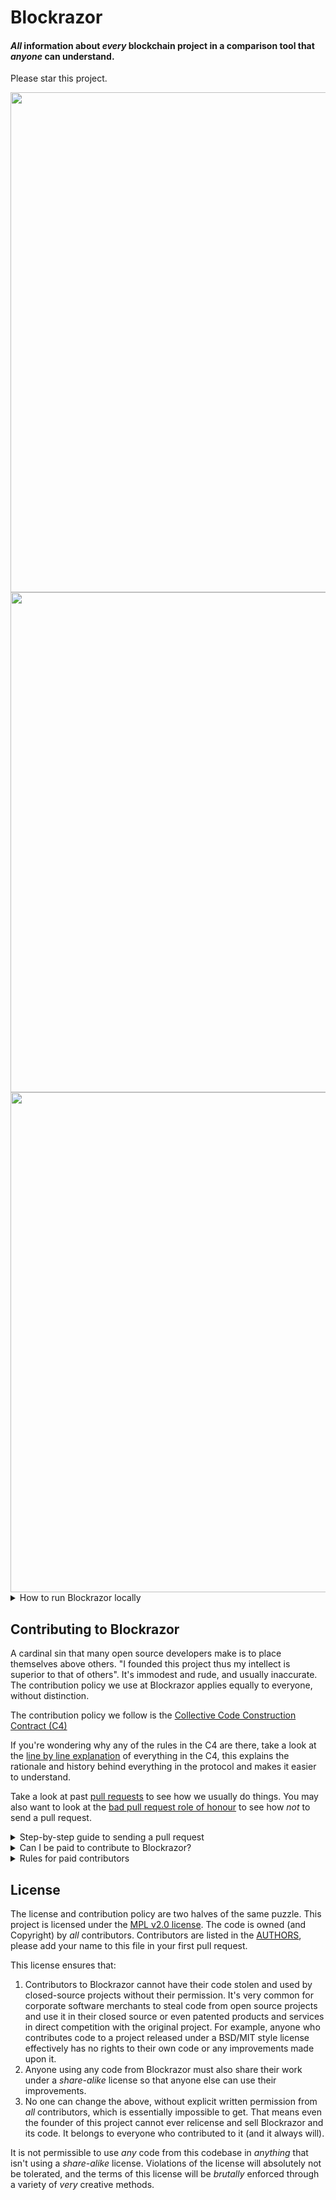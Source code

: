 # Blockrazor
#### _All_ information about _every_ blockchain project in a comparison tool that _anyone_ can understand.

Please star this project.

<img src="https://i.imgur.com/strfbRx.png" width="800px" height="auto">
<img src="https://i.imgur.com/BgiN7VA.png" width="800px" height="auto">       
<img src="https://i.imgur.com/IOSme9w.png" width="800px" height="auto">      

<details>
  <summary>How to run Blockrazor locally</summary>
<p>

#### Install Meteor   
```
curl https://install.meteor.com/ | sh
```

#### Clone repository    
```
git clone https://github.com/Blockrazor/blockrazor.git
```

Note: if you want to edit things and send a pull request you should _fork_ this project on Github first and clone _your_ fork instead of https://github.com/Blockrazor/blockrazor.git.

#### Install Dependencies   
```
meteor npm install
```   

#### Set environment variables for local usage
`export ROOT_URL=http://localhost:3000`    
`export HTTP_FORWARDED_COUNT=0`    

For blockrazor.org production server:   
`export ROOT_URL=https://blockrazor.org`
`export HTTP_FORWARDED_COUNT=1`

#### Run meteor
`meteor`   
(use `meteor --production` to minify everything and simulate production speeds

If Meteor starts but you get a white screen:
```
meteor npm install --save core-js
```

#### Insert the database if running locally (never for production)
While meteor is running, in a new shell from within the Blockrazor directory run:
```
mongorestore -h 127.0.0.1 --port 3001 -d meteor dump/meteor
```   
(You will need [Mongo](https://docs.mongodb.com/manual/installation/) to be installed on your system).

If you already have the database but want to update it to the latest version, do a `meteor reset` before running the above.

#### Mongo errors   
If Mongo exists with status 1:
Quick fix: `export LC_ALL=C`   
Proper fix: something is wrong with your OS locales, good luck.

#### Meteor errors
If you do a `git pull` and Meteor doesn't start, the first thing to do is run `meteor npm install` as there may be package updates.

</p>
</details>    


## Contributing to Blockrazor    
A cardinal sin that many open source developers make is to place themselves above others. "I founded this project thus my intellect is superior to that of others". It's immodest and rude, and usually inaccurate. The contribution policy we use at Blockrazor applies equally to everyone, without distinction.    

The contribution policy we follow is the [Collective Code Construction Contract (C4)](/CONTRIBUTING.MD)    

If you're wondering why any of the rules in the C4 are there, take a look at the [line by line explanation](/DESCRIPTIVE_C4.MD) of everything in the C4, this explains the rationale and history behind everything in the protocol and makes it easier to understand.

Take a look at past [pull requests](https://github.com/Blockrazor/blockrazor/pulls?q=is%3Apr+is%3Aclosed) to see how we usually do things. You may also want to look at the [bad pull request role of honour](https://github.com/Blockrazor/blockrazor/issues?utf8=✓&q=label%3A"Bad+Pull+Request+Role+of+Honour") to see how _not_ to send a pull request.    


<details>
  <summary>Step-by-step guide to sending a pull request</summary>
<p>

0. Read the [contribution protocol](/CONTRIBUTING.MD) and the [line by line explanation](/DESCRIPTIVE_C4.MD) of the protocol.    
1. Fork this github repository under your own github account.    
2. Clone _your_ fork locally on your development machine.   
3. Choose _one_ problem to solve. If you aren't solving a problem that's already in the issue tracker you should describe the problem there (and your idea of the solution) first to see if anyone else has something to say about it (maybe someone is already working on a solution, or maybe you're doing somthing wrong).

**If the issue is in the issue tracker, you should comment on the issue to say you're working on the solution so that other people don't work on the same thing.**    

4. Add the Blockrazor repository as an upstream source and pull any changes:    
```
@: git remote add upstream git://github.com/blockrazor/blockrazor //only needs to be done once
@: git checkout master //just to make sure you're on the correct branch
@: git pull upstream master //this grabs any code that has changed, you want to be working on the latest 'version'
@: git push //update your remote fork with the changes you just pulled from upstream master
```
5. Create a local branch on your machine `git checkout -b branch_name` (it's usually a good idea to call the branch something that describes the problem you are solving). _Never_ develop on the `master` branch, as the `master` branch is exclusively used to accept incoming changes from `upstream:master` and you'll run into problems if you try to use it for anything else.
6. Solve the problem in the absolute most simple and fastest possible way with the smallest number of changes humanly possible. Tell other people what you're doing by putting _very clear and descriptive comments in your code every 2-3 lines_.    
Add your name to the AUTHORS file so that you become a part owner of Blockrazor.    
7. Commit your changes to your own fork:
Before you commit changes, you should check if you are working on the latest version (again). Go to the github website and open _your_ fork of Blockrazor, it should say _This branch is even with Blockrazor:master._    
If **not**, you need to pull the latest changes from the upstream Blockrazor repository and replay your changes on top of the latest version:
```
@: git stash //save your work locally
@: git checkout master
@: git pull upstream master
@: git push
@: git checkout -b branch_name_stash
@: git stash pop //_replay_ your work on the new branch which is now fully up to date with the Blockrazor repository
```

Note: after running `git stash pop` you should run Meteor and look over your code again and check that everything still works as sometimes a file you worked on was changed in the meantime.

Now you can add your changes:   
```
@: git add changed_file.js //repeat for each file you changed
```

And then commit your changes:
```
@: git commit -m 'problem: <50 characters describing the problem //do not close the '', press ENTER two (2) times
>
>solution: short description of how you solved the problem.' //Now you can close the ''. Be sure to mention the issue number if there is one (e.g. #6)    
@: git push //this will send your changes to _your_ fork on Github
```    
8. Go to your fork on Github and select the branch you just worked on. Click "pull request" to send a pull request back to the Blockrazor repository.
9. Send the pull request.   

#### What happens after I send a pull request?    
If your pull request contains a correct patch (read the C4) a maintainer will merge it.    
If you want to work on another problem while you are waiting for it to merge simply repeat the above steps starting at:    
```
@: git checkout master
```

</p>
</details>    

<details>
  <summary>Can I be paid to contribute to Blockrazor?</summary>
<p>
Yes, this is sometimes possible.

Your first step is to _very carefully read and understand everything above_, including the linked files, then start fixing problems and sending pull requests! If your code is amazing and brilliant but you don't understand the contribution process we cannot consider you for a paid position. Make sure you follow the project on Github so you get updates. Contact Blockrazor's BDFL (Benevolent Dictator For Life): gareth.hayes AT gmail.com if you've been contributing code to Blockrazor and want to keep doing it but but you are hungry.
</p>
</details>


<details>
  <summary>Rules for paid contributors</summary>
<p>

1. Engage in discussion about problems even if you aren't working on them yourself. Be helpful to other contributors, many are volunteers who just want to be part of the project. You (should) have a pretty good understanding of the codebase and can probably save others a lot of time.

2. Your code should be _very_ well commented and easy to read. It should be immediately clear what your code is doing. You should be able to look at your code a year later, in the morning before coffee, and immediately know what it's doing. Write code and comments like you are teaching someone else how to do what you're doing.

3. Your pull requests should be a glowing example to others of how to work with the C4. Each one should be a model that others can refer to.

3. In an ideal world, you would be able to work on any issue you want and there would be no need to assign tasks so that our budget is kept under control.

This would be possible because you would always work on the the problems that are _really_ worth solving _right now_ to get to some form of MVP.

We can't predict the future, there are no plans or roadmaps (these are not compatible with the C4). Blockrazor grows through evolution not intelligent design or central planning. So if something isn't an in-your-face problem right now, it may never be, we could end up going down a totally different road before we get to it.

While we want to avoid technical debt, we also don't want to be working on things that will someday maybe become a problem if Blockrazor becomes a thing.

Demonstrate that we can trust _your_ own judgement on what you should be working on and what's worth spending time on.
</p>
</details>

## License
The license and contribution policy are two halves of the same puzzle. This project is licensed under the [MPL v2.0 license](LICENSE). The code is owned (and Copyright) by _all_ contributors. Contributors are listed in the [AUTHORS](AUTHORS), please add your name to this file in your first pull request.

This license ensures that:
1. Contributors to Blockrazor cannot have their code stolen and used by closed-source projects without their permission. It's very common for corporate software merchants to steal code from open source projects and use it in their closed source or even patented products and services in direct competition with the original project. For example, anyone who contributes code to a project released under a BSD/MIT style license effectively has no rights to their own code or any improvements made upon it.
2. Anyone using any code from Blockrazor must also share their work under a _share-alike_ license so that anyone else can use their improvements.
3. No one can change the above, without explicit written permission from _all_ contributors, which is essentially impossible to get. That means even the founder of this project cannot ever relicense and sell Blockrazor and its code. It belongs to everyone who contributed to it (and it always will).

It is not permissible to use _any_ code from this codebase in _anything_ that isn't using a _share-alike_ license. Violations of the license will absolutely not be tolerated, and the terms of this license will be _brutally_ enforced through a variety of _very_ creative methods. 

